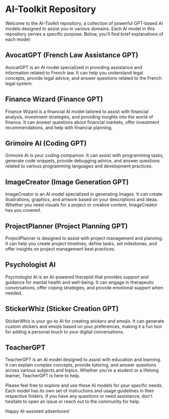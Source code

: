 # AI-Toolkit Repository

Welcome to the AI-Toolkit repository, a collection of powerful GPT-based AI models designed to assist you in various domains. Each AI model in this repository serves a specific purpose. Below, you'll find brief explanations of each model:

## AvocatGPT (French Law Assistance GPT)

AvocatGPT is an AI model specialized in providing assistance and information related to French law. It can help you understand legal concepts, provide legal advice, and answer questions related to the French legal system.

## Finance Wizard (Finance GPT)

Finance Wizard is a financial AI model tailored to assist with financial analysis, investment strategies, and providing insights into the world of finance. It can answer questions about financial markets, offer investment recommendations, and help with financial planning.

## Grimoire AI (Coding GPT)

Grimoire AI is your coding companion. It can assist with programming tasks, generate code snippets, provide debugging advice, and answer questions related to various programming languages and development practices.

## ImageCreator (Image Generation GPT)

ImageCreator is an AI model specialized in generating images. It can create illustrations, graphics, and artwork based on your descriptions and ideas. Whether you need visuals for a project or creative content, ImageCreator has you covered.

## ProjectPlanner (Project Planning GPT)

ProjectPlanner is designed to assist with project management and planning. It can help you create project timelines, define tasks, set milestones, and offer insights on project management best practices.

## Psychologist AI

Psychologist AI is an AI-powered therapist that provides support and guidance for mental health and well-being. It can engage in therapeutic conversations, offer coping strategies, and provide emotional support when needed.

## StickerWhiz (Sticker Creation GPT)

StickerWhiz is your go-to AI for creating stickers and emojis. It can generate custom stickers and emojis based on your preferences, making it a fun tool for adding a personal touch to your digital conversations.

## TeacherGPT

TeacherGPT is an AI model designed to assist with education and learning. It can explain complex concepts, provide tutoring, and answer questions across various subjects and topics. Whether you're a student or a lifelong learner, TeacherGPT is here to help.

Please feel free to explore and use these AI models for your specific needs. Each model has its own set of instructions and usage guidelines in their respective folders. If you have any questions or need assistance, don't hesitate to open an issue or reach out to the community for help.

Happy AI-assisted adventures!
